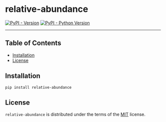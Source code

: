 # relative-abundance

[![PyPI - Version](https://img.shields.io/pypi/v/relative-abundance.svg)](https://pypi.org/project/relative-abundance)
[![PyPI - Python Version](https://img.shields.io/pypi/pyversions/relative-abundance.svg)](https://pypi.org/project/relative-abundance)

-----

## Table of Contents

- [Installation](#installation)
- [License](#license)

## Installation

```console
pip install relative-abundance
```

## License

`relative-abundance` is distributed under the terms of the [MIT](https://spdx.org/licenses/MIT.html) license.
